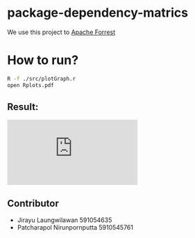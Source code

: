 # package-dependency-matrics

We use this project to [Apache Forrest](https://forrest.apache.org/)

# How to run?

```sh
R -f ./src/plotGraph.r
open Rplots.pdf
```

## Result:

![result](https://github.com/JirayuL/package-dependency-matrics/blob/master/src/Rplots.pdf)

## Contributor

- Jirayu Laungwilawan 591054635
- Patcharapol Nirunpornputta 5910545761
